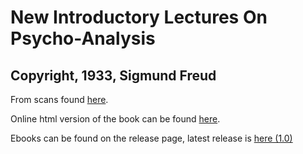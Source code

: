 # New Introductory Lectures On Psycho-Analysis #

## Copyright, 1933, Sigmund Freud ##

From scans found [here](https://archive.org/details/in.ernet.dli.2015.49982).

Online html version of the book can be found [here](https://czerwonamaupa.github.io/New-Introductory-Lectures-On-Psycho-Analysis).

Ebooks can be found on the release page, latest release is [here (1.0)](https://github.com/czerwonamaupa/New-Introductory-Lectures-On-Psycho-Analysis/releases/tag/v1.0)
